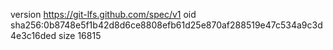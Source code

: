 version https://git-lfs.github.com/spec/v1
oid sha256:0b8748e5f1b42d8d6ce8808efb61d25e870af288519e47c534a9c3d4e3c16ded
size 16815
